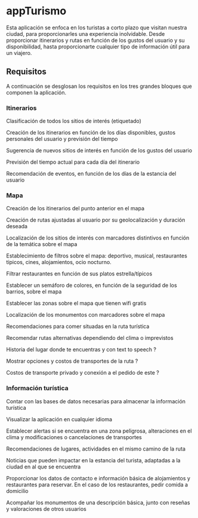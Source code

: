 # appTurismo

Esta aplicación se enfoca en los turistas a corto plazo que visitan nuestra ciudad, para proporcionarles una experiencia inolvidable. 
Desde proporcionar itinerarios y rutas en función de los gustos del usuario y su disponibilidad, hasta proporcionarte cualquier tipo de información útil para un viajero.  

## Requisitos 

A continuación se desglosan los requisitos en los tres grandes bloques que componen la aplicación. 

### Itinerarios

Clasificación de todos los sitios de interés (etiquetado)

Creación de los itinerarios en función de los días disponibles, gustos personales del usuario y previsión del tiempo

Sugerencia de nuevos sitios de interés en función de los gustos del usuario

Previsión del tiempo actual para cada día del itinerario

Recomendación de eventos, en función de los días de la estancia del usuario

### Mapa

Creación de los itinerarios del punto anterior en el mapa

Creación de rutas ajustadas al usuario por su geolocalización y duración deseada

Localización de los sitios de interés con marcadores distintivos en función de la temática sobre el mapa 

Establecimiento de filtros sobre el mapa: deportivo, musical, restaurantes típicos, cines, alojamientos, ocio nocturno.

Filtrar restaurantes en función de sus platos estrella/típicos 

Establecer un semáforo de colores, en función de la seguridad de los barrios, sobre el mapa 

Establecer las zonas sobre el mapa que tienen wifi gratis 

Localización de los monumentos con marcadores sobre el mapa 

Recomendaciones para comer situadas en la ruta turística 

Recomendar rutas alternativas dependiendo del clima o imprevistos 



Historia del lugar donde te encuentras y con text to speech ?

Mostrar opciones y costos de transportes de la ruta ?

Costos de transporte privado y conexión a el pedido de este ? 

### Información turística

Contar con las bases de datos necesarias para almacenar la información turística 

Visualizar la aplicación en cualquier idioma

Establecer alertas si se encuentra en una zona peligrosa, alteraciones en el clima y modificaciones o cancelaciones de transportes 

Recomendaciones de lugares, actividades en el mismo camino de la ruta 

Noticias que pueden impactar en la estancia del turista, adaptadas a la ciudad en al que se encuentra

Proporcionar los datos de contacto e información básica de alojamientos y restaurantes para reservar. En el caso de los restaurantes, pedir comida a domicilio

Acompañar los monumentos de una descripción básica, junto con reseñas y valoraciones de otros usuarios

